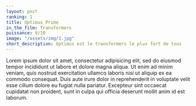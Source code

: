 ```yaml
---
layout: post
ranking: 1
title: Optimus Prime
in_the_film: Transformers
puissance: 9/10
image: "/assets/img/1.jpg"
short_description: Optimus est le transformers le plus fort de tous
---
```


Lorem ipsum dolor sit amet, consectetur adipisicing elit, sed do eiusmod tempor incididunt ut labore et dolore magna aliqua. Ut enim ad minim veniam, quis nostrud exercitation ullamco laboris nisi ut aliquip ex ea commodo consequat. Duis aute irure dolor in reprehenderit in voluptate velit esse cillum dolore eu fugiat nulla pariatur. Excepteur sint occaecat cupidatat non proident, sunt in culpa qui officia deserunt mollit anim id est laborum.
